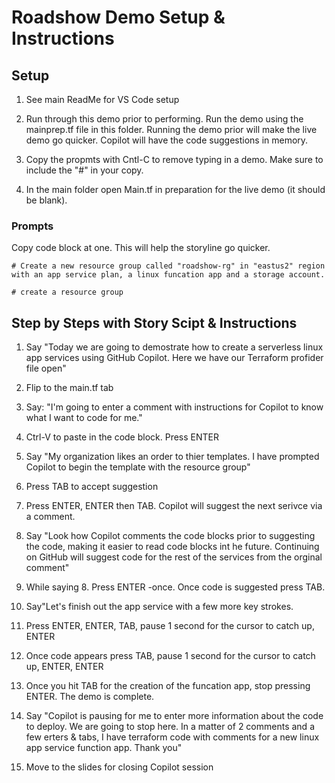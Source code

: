 # Roadshow Demo Setup & Instructions

## Setup

1. See main ReadMe for VS Code setup
2. Run through this demo prior to performing. Run the demo using the mainprep.tf file in this folder. Running the demo prior will make the live demo go quicker. Copilot will have the code suggestions in memory.

3. Copy the propmts with Cntl-C to remove typing in a demo. Make sure to include the "#" in your copy.

4. In the main folder open Main.tf  in preparation for the live demo (it should be blank).

### Prompts

Copy code block at one. This will help the storyline go quicker.

    # Create a new resource group called "roadshow-rg" in "eastus2" region with an app service plan, a linux funcation app and a storage account.

    # create a resource group

## Step by Steps with Story Scipt & Instructions 

1. Say "Today we are going to demostrate how to create a serverless linux app services using GitHub Copilot. Here we have our Terraform profider file open"

2. Flip to the main.tf tab
3. Say: "I'm going to enter a comment with instructions for Copilot to know what I want to code for me."
4. Ctrl-V to paste in the code block. Press ENTER
5. Say "My organization likes an order to thier templates. I have prompted Copilot to begin the template with the resource group"
6. Press TAB to accept suggestion
7. Press ENTER, ENTER then TAB. Copilot will suggest the next serivce via a comment.
8. Say "Look how Copilot comments the code blocks prior to suggesting the code, making it easier to read code blocks int he future. Continuing on GitHub will suggest code for the rest of the services from the orginal comment"
9. While saying 8. Press ENTER -once. Once code is suggested press TAB.
10. Say"Let's finish out the app service with a few more key strokes.
11. Press ENTER, ENTER, TAB, pause 1 second for the cursor to catch up, ENTER
12. Once code appears press TAB, pause 1 second for the cursor to catch up, ENTER, ENTER
13. Once you hit TAB for the creation of the funcation app, stop pressing ENTER. The demo is complete.
14. Say "Copilot is pausing for me to enter more information about the code to deploy. We are going to stop here. In a matter of 2 comments and a few erters & tabs, I have terraform code with comments for a new linux app service function app. Thank you"
15. Move to the slides for closing Copilot session

